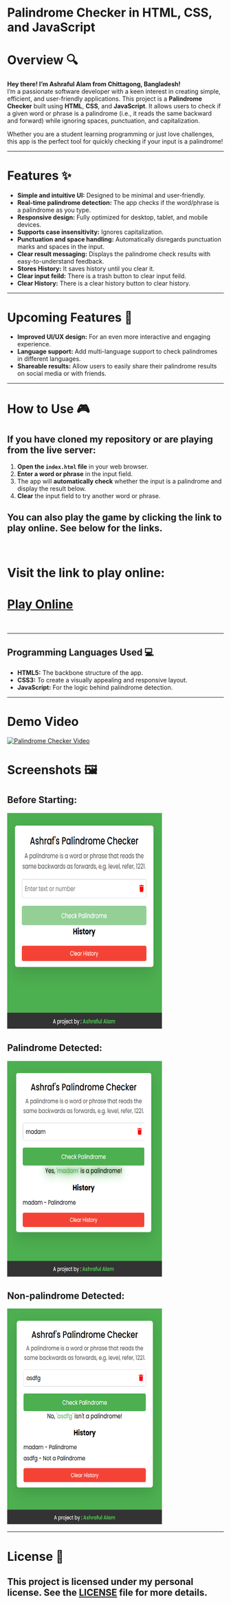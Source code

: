 # Palindrome Checker in HTML, CSS, and JavaScript

# Overview 🔍

**Hey there! I’m Ashraful Alam from Chittagong, Bangladesh!**  
I’m a passionate software developer with a keen interest in creating simple, efficient, and user-friendly applications. This project is a **Palindrome Checker** built using **HTML**, **CSS**, and **JavaScript**. It allows users to check if a given word or phrase is a palindrome (i.e., it reads the same backward and forward) while ignoring spaces, punctuation, and capitalization.

Whether you are a student learning programming or just love challenges, this app is the perfect tool for quickly checking if your input is a palindrome!

---

# Features ✨

- **Simple and intuitive UI:** Designed to be minimal and user-friendly.
- **Real-time palindrome detection:** The app checks if the word/phrase is a palindrome as you type.
- **Responsive design:** Fully optimized for desktop, tablet, and mobile devices.
- **Supports case insensitivity:** Ignores capitalization.
- **Punctuation and space handling:** Automatically disregards punctuation marks and spaces in the input.
- **Clear result messaging:** Displays the palindrome check results with easy-to-understand feedback.
- **Stores History:** It saves history until you clear it.
- **Clear input feild:** There is a trash button to clear input feild.
- **Clear History:** There is a clear history button to clear history.

---

# Upcoming Features 🚀

- **Improved UI/UX design:** For an even more interactive and engaging experience.
- **Language support:** Add multi-language support to check palindromes in different languages.
- **Shareable results:** Allow users to easily share their palindrome results on social media or with friends.

---

# How to Use 🎮

## If you have cloned my repository or are playing from the live server:

1. **Open the `index.html` file** in your web browser.
2. **Enter a word or phrase** in the input field.
3. The app will **automatically check** whether the input is a palindrome and display the result below.
4. **Clear** the input field to try another word or phrase.

## You can also play the game by clicking the link to play online. See below for the links.

<br> 

# Visit the link to play online:

# [Play Online](https://ashrafulalamasad.github.io/Palindrome-Checker-in-HTML-CSS-JavaScript/)

<br> 

---

## Programming Languages Used 💻

- **HTML5:** The backbone structure of the app.
- **CSS3:** To create a visually appealing and responsive layout.
- **JavaScript:** For the logic behind palindrome detection.

---

# Demo Video

[![Palindrome Checker Video](https://img.youtube.com/vi/ZJXIjuJwMBw/0.jpg)](https://youtu.be/ZJXIjuJwMBw?si=Wy5oeDxxpKOaN3t3)


# Screenshots 🖼️

## Before Starting:

<img src="https://github.com/ashrafulalamasad/Palindrome-Checker-in-HTML-CSS-JavaScript/blob/main/assets/images/before.png" alt="Before Starting" width="360" height="500"> 

## Palindrome Detected:

<img src="https://github.com/ashrafulalamasad/Palindrome-Checker-in-HTML-CSS-JavaScript/blob/main/assets/images/palindrome.png" alt="Before Starting" width="360" height="500"> 

## Non-palindrome Detected:

<img src="https://github.com/ashrafulalamasad/Palindrome-Checker-in-HTML-CSS-JavaScript/blob/main/assets/images/not%20palindrome.png" alt="Before Starting" width="360" height="500"> 

---

# License 📜

## This project is licensed under my personal license. See the [LICENSE](https://github.com/ashrafulalamasad/Palindrome-Checker-in-HTML-CSS-JavaScript/blob/main/LICENSE/LICENSE.md) file for more details.
